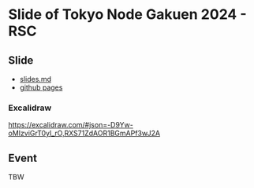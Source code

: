 # Slide of Tokyo Node Gakuen 2024 - RSC

## Slide

- [slides.md](slides.md)
- [github pages](https://akifumisato.github.io/slide-of-tng-2024-rsc/1)

### Excalidraw

https://excalidraw.com/#json=-D9Yw-oMIzviGrT0yl_rO,RXS71ZdAOR1BGmAPf3wJ2A

## Event

TBW
